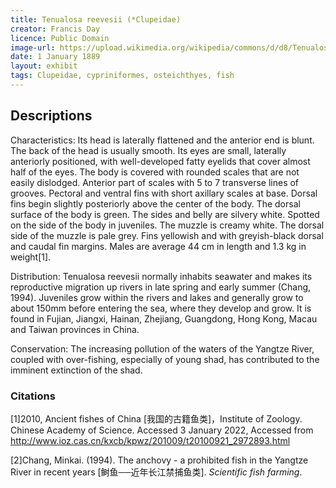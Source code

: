 ```yaml
---
title: Tenualosa reevesii (*Clupeidae)
creator: Francis Day
licence: Public Domain
image-url: https://upload.wikimedia.org/wikipedia/commons/d/d8/Tenualosa_ilisha_Day.png
date: 1 January 1889
layout: exhibit
tags: Clupeidae, cypriniformes, osteichthyes, fish
---
```

## Descriptions
Characteristics: Its head is laterally flattened and the anterior end is blunt. The back of the head is usually smooth. Its eyes are small, laterally anteriorly positioned, with well-developed fatty eyelids that cover almost half of the eyes. The body is covered with rounded scales that are not easily dislodged. Anterior part of scales with 5 to 7 transverse lines of grooves. Pectoral and ventral fins with short axillary scales at base. Dorsal fins begin slightly posteriorly above the center of the body. The dorsal surface of the body is green. The sides and belly are silvery white. Spotted on the side of the body in juveniles. The muzzle is creamy white. The dorsal side of the muzzle is pale grey. Fins yellowish and with greyish-black dorsal and caudal fin margins. Males are average 44 cm in length and 1.3 kg in weight[1].

Distribution: Tenualosa reevesii normally inhabits seawater and makes its reproductive migration up rivers in late spring and early summer (Chang, 1994). Juveniles grow within the rivers and lakes and generally grow to about 150mm before entering the sea, where they develop and grow. It is found in Fujian, Jiangxi, Hainan, Zhejiang, Guangdong, Hong Kong, Macau and Taiwan provinces in China.

Conservation: The increasing pollution of the waters of the Yangtze River, coupled with over-fishing, especially of young shad, has contributed to the imminent extinction of the shad.

### Citations
[1]2010, Ancient fishes of China [我国的古籍鱼类]，Institute of Zoology. Chinese Academy of Science. Accessed 3 January 2022, Accessed from http://www.ioz.cas.cn/kxcb/kpwz/201009/t20100921_2972893.html

[2]Chang, Minkai. (1994). The anchovy - a prohibited fish in the Yangtze River in recent years [鲥鱼──近年长江禁捕鱼类]. _Scientific fish farming_.

